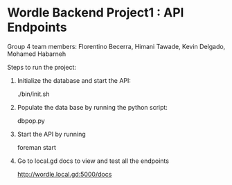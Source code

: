 # Wordle Backend Project1 : API Endpoints

Group 4 team members:
Florentino Becerra,
Himani Tawade,
Kevin Delgado,
Mohamed Habarneh

Steps to run the project:

1. Initialize the database and start the API:

   ./bin/init.sh

2. Populate the data base by running the python script:

   dbpop.py

3. Start the API by running

   foreman start

4. Go to local.gd docs to view and test all the endpoints

   http://wordle.local.gd:5000/docs





